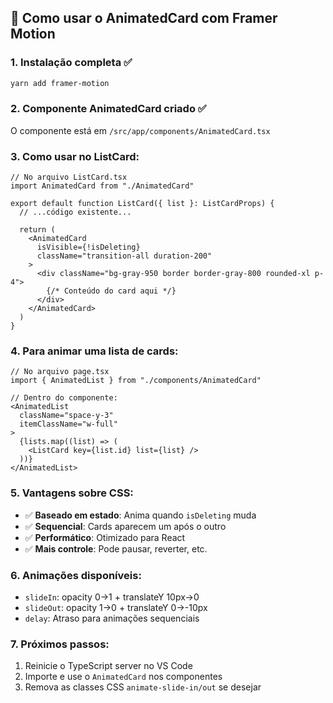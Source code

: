 ## 🎯 Como usar o AnimatedCard com Framer Motion

### 1. **Instalação completa** ✅
```bash
yarn add framer-motion
```

### 2. **Componente AnimatedCard criado** ✅
O componente está em `/src/app/components/AnimatedCard.tsx`

### 3. **Como usar no ListCard:**

```tsx
// No arquivo ListCard.tsx
import AnimatedCard from "./AnimatedCard"

export default function ListCard({ list }: ListCardProps) {
  // ...código existente...

  return (
    <AnimatedCard
      isVisible={!isDeleting}
      className="transition-all duration-200"
    >
      <div className="bg-gray-950 border border-gray-800 rounded-xl p-4">
        {/* Conteúdo do card aqui */}
      </div>
    </AnimatedCard>
  )
}
```

### 4. **Para animar uma lista de cards:**

```tsx
// No arquivo page.tsx
import { AnimatedList } from "./components/AnimatedCard"

// Dentro do componente:
<AnimatedList 
  className="space-y-3"
  itemClassName="w-full"
>
  {lists.map((list) => (
    <ListCard key={list.id} list={list} />
  ))}
</AnimatedList>
```

### 5. **Vantagens sobre CSS:**

- ✅ **Baseado em estado**: Anima quando `isDeleting` muda
- ✅ **Sequencial**: Cards aparecem um após o outro
- ✅ **Performático**: Otimizado para React
- ✅ **Mais controle**: Pode pausar, reverter, etc.

### 6. **Animações disponíveis:**

- `slideIn`: opacity 0→1 + translateY 10px→0
- `slideOut`: opacity 1→0 + translateY 0→-10px  
- `delay`: Atraso para animações sequenciais

### 7. **Próximos passos:**

1. Reinicie o TypeScript server no VS Code
2. Importe e use o `AnimatedCard` nos componentes
3. Remova as classes CSS `animate-slide-in/out` se desejar
